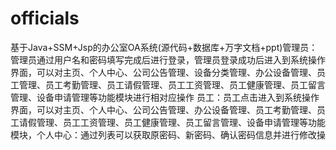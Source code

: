 # officials
基于Java+SSM+Jsp的办公室OA系统(源代码+数据库+万字文档+ppt)管理员：管理员通过用户名和密码填写完成后进行登录，管理员登录成功后进入到系统操作界面，可以对主页、个人中心、公司公告管理、设备分类管理、办公设备管理、员工管理、员工考勤管理、员工请假管理、员工工资管理、员工健康管理、员工留言管理、设备申请管理等功能模块进行相对应操作  员工：员工点击进入到系统操作界面，可以对主页、个人中心、公司公告管理、办公设备管理、员工考勤管理、员工请假管理、员工工资管理、员工健康管理、员工留言管理、设备申请管理等功能模块，个人中心：通过列表可以获取原密码、新密码、确认密码信息并进行修改操
